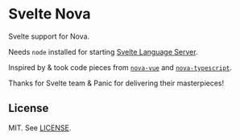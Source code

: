 # Svelte Nova

Svelte support for Nova.

Needs `node` installed for starting [Svelte Language Server](https://github.com/sveltejs/language-tools/tree/master/packages/language-server).

Inspired by & took code pieces from [`nova-vue`](https://github.com/tommasongr/nova-vue) and [`nova-typescript`](https://github.com/apexskier/nova-typescript).

Thanks for Svelte team & Panic for delivering their masterpieces!

## License

MIT. See [LICENSE](LICENSE).

